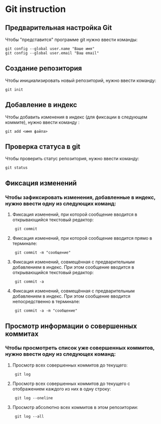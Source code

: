 # **Git instruction**

## Предварительная настройка Git

Чтобы "представится" программе git нужно ввести команды:

    git config --global user.name "Ваше имя"
    git config --global user.email "Ваш email"

## Создание репозитория

Чтобы инициализировать новый репозиторий, нужно ввести команду:

    git init

## Добавление в индекс

Чтобы добавить изменения в индекс (для фиксации в следующем коммите), нужно ввести команду :

    git add <имя файла>

## Проверка статуса в git

Чтобы проверить статус репозитория, нужно ввести команду:

    git status

## Фиксация изменений

### Чтобы зафиксировать изменения, добавленные в индекс, нужно ввести одну из следующих команд:

1. Фиксация изменений, при которой сообщение вводится в открывающийся текстовый редактор:

        git commit

2. Фиксация изменений, при которой сообщение вводится прямо в терминале:

        git commit -m "сообщение"

3. Фиксация изменений, совмещённая с предварительным добавлением в индекс. При этом сообщение вводится в открывающийся текстовый редактор:

        git commit -a

4. Фиксация изменений, совмещённая с предварительным добавлением в индекс. При этом сообщение вводится непосредственно в терминале:

        git commit -a -m "сообщение"

## Просмотр информации о совершенных коммитах

### Чтобы просмотреть список уже совершенных коммитов, нужно ввести одну из следующех команд:

1. Просмотр всех совершенных коммитов до текущего:

        git log

2. Просмотр всех совершенных коммитов до текущего с отображением каждого из них в одну строку:

        git log --oneline

3. Просмотр абсолютно всех коммитов в этом репозитории:

        git log --all


